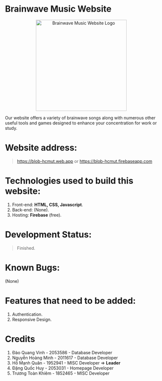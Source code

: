# Brainwave Music Website

<div align="center">
  <img src="https://blob-hcmut.web.app/en/icon/favicon.ico" alt="Brainwave Music Website Logo" width="300" style="">
</div>

Our website offers a variety of brainwave songs along with numerous other useful tools and games designed to enhance your concentration for work or study.
# Website address:
> https://blob-hcmut.web.app or https://blob-hcmut.firebaseapp.com
# Technologies used to build this website:
1. Front-end: <b>HTML, CSS, Javascript</b>.
2. Back-end: (None).
3. Hosting: <b>Firebase</b> (free).
# Development Status:
> Finished.
# Known Bugs:
(None)
# Features that need to be added:
1. Authentication.
2. Responsive Design.

# Credits
1. Đào Quang Vinh - 2053586 - Database Developer
2. Nguyễn Hoàng Minh - 2011617 - Database Developer
3. Hồ Mạnh Quân - 1952941 - MISC Developer => <b>Leader</b>
4. Đặng Quốc Huy - 2053031 - Homepage Developer
5. Trương Toàn Khiêm - 1852465 - MISC Developer
